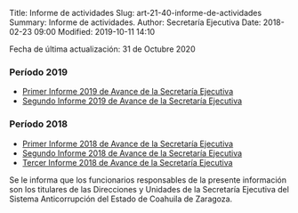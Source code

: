 Title: Informe de actividades
Slug: art-21-40-informe-de-actividades
Summary: Informe de actividades.
Author: Secretaría Ejecutiva
Date: 2018-02-23 09:00
Modified: 2019-10-11 14:10


Fecha de última actualización: 31 de Octubre 2020

### Período 2019

* [Primer Informe 2019 de Avance de la Secretaría Ejecutiva <i class="fa fa-file-pdf-o" aria-hidden="true"></i>](informe-avance-se-2019-1.pdf)
* [Segundo Informe 2019 de Avance de la Secretaría Ejecutiva <i class="fa fa-file-pdf-o" aria-hidden="true"></i>](informe-avance-se-2019-2.pdf)

### Período 2018

* [Primer Informe 2018 de Avance de la Secretaría Ejecutiva <i class="fa fa-file-pdf-o" aria-hidden="true"></i>](informe-avance-se-2018-1.pdf)
* [Segundo Informe 2018 de Avance de la Secretaría Ejecutiva <i class="fa fa-file-pdf-o" aria-hidden="true"></i>](informe-avance-se-2018-2.pdf)
* [Tercer Informe 2018 de Avance de la Secretaría Ejecutiva <i class="fa fa-file-pdf-o" aria-hidden="true"></i>](informe-avance-se-2018-3.pdf)

Se le informa que los funcionarios responsables de la presente información son los titulares de las Direcciones y Unidades de la Secretaría Ejecutiva del Sistema Anticorrupción del Estado de Coahuila de Zaragoza.
